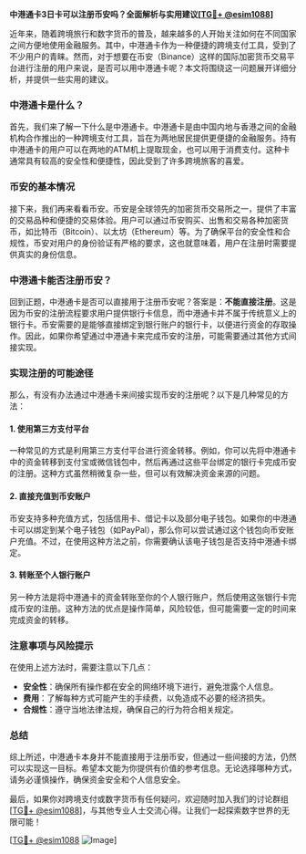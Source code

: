 **中港通卡3日卡可以注册币安吗？全面解析与实用建议[[TG💪+ @esim1088](https://t.me/s/esim1088)]**

近年来，随着跨境旅行和数字货币的普及，越来越多的人开始关注如何在不同国家之间方便地使用金融服务。其中，中港通卡作为一种便捷的跨境支付工具，受到了不少用户的青睐。然而，对于想要在币安（Binance）这样的国际加密货币交易平台进行注册的用户来说，是否可以用中港通卡呢？本文将围绕这一问题展开详细分析，并提供一些实用的建议。

### 中港通卡是什么？

首先，我们来了解一下什么是中港通卡。中港通卡是由中国内地与香港之间的金融机构合作推出的一种跨境支付工具，旨在为两地居民提供更便捷的金融服务。持有中港通卡的用户可以在两地的ATM机上提取现金，也可以用于消费支付。这种卡通常具有较高的安全性和便捷性，因此受到了许多跨境旅客的喜爱。

### 币安的基本情况

接下来，我们再来看看币安。币安是全球领先的加密货币交易所之一，提供了丰富的交易品种和便捷的交易体验。用户可以通过币安购买、出售和交易各种加密货币，如比特币（Bitcoin）、以太坊（Ethereum）等。为了确保平台的安全性和合规性，币安对用户的身份验证有严格的要求，这也就意味着，用户在注册时需要提供真实的身份信息。

### 中港通卡能否注册币安？

回到正题，中港通卡是否可以直接用于注册币安呢？答案是：**不能直接注册**。这是因为币安的注册流程要求用户提供银行卡信息，而中港通卡并不属于传统意义上的银行卡。币安需要的是能够直接绑定到银行账户的银行卡，以便进行资金的存取操作。因此，如果你希望通过中港通卡来完成币安的注册，可能需要通过其他方式间接实现。

### 实现注册的可能途径

那么，有没有办法通过中港通卡来间接实现币安的注册呢？以下是几种常见的方法：

#### 1. 使用第三方支付平台
一种常见的方式是利用第三方支付平台进行资金转移。例如，你可以先将中港通卡中的资金转移到支付宝或微信钱包中，然后再通过这些平台绑定的银行卡完成币安的注册。这种方式虽然稍微复杂一些，但可以有效解决资金来源的问题。

#### 2. 直接充值到币安账户
币安支持多种充值方式，包括信用卡、借记卡以及部分电子钱包。如果你的中港通卡可以绑定到某个电子钱包（如PayPal），那么你可以尝试通过这个钱包向币安账户充值。不过，在使用这种方法之前，你需要确认该电子钱包是否支持中港通卡绑定。

#### 3. 转账至个人银行账户
另一种方法是将中港通卡的资金转账至你的个人银行账户，然后使用这张银行卡完成币安的注册。这种方法的优点是操作简单，风险较低，但可能需要一定的时间来完成资金的转移。

### 注意事项与风险提示

在使用上述方法时，需要注意以下几点：

- **安全性**：确保所有操作都在安全的网络环境下进行，避免泄露个人信息。
- **费用**：了解每种方式可能产生的手续费，以免造成不必要的经济损失。
- **合规性**：遵守当地法律法规，确保自己的行为符合相关规定。

### 总结

综上所述，中港通卡本身并不能直接用于注册币安，但通过一些间接的方法，仍然可以实现这一目标。希望本文能为你提供有价值的参考信息。无论选择哪种方式，请务必谨慎操作，确保资金安全和个人信息安全。

最后，如果你对跨境支付或数字货币有任何疑问，欢迎随时加入我们的讨论群组[[TG💪+ @esim1088](https://t.me/s/esim1088)]，与其他专业人士交流心得。让我们一起探索数字世界的无限可能！

[[TG💪+ @esim1088](https://t.me/s/esim1088) ![Image](https://i.postimg.cc/4NQfJmqS/Snipaste-2025-05-13-00-14-12.png)]